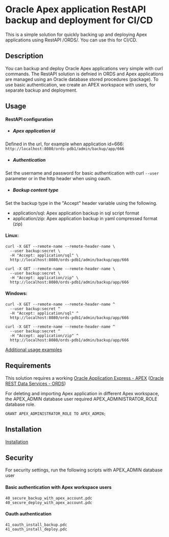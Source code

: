 # Oracle Apex application RestAPI backup and deployment for CI/CD
This is a simple solution for quickly backing up and deploying Apex applications using RestAPI /ORDS/. You can use this for CI/CD.
## Description
You can backup and deploy Oracle Apex applications very simple with curl commands. The RestAPI solution is defnied in ORDS and Apex applications are managed using an Oracle database stored procedures (package). To use basic authentication, we create an APEX workspace with users, for separate backup and deployment.

## Usage
#### RestAPI configuration
- ##### Apex application id
Defined in the url, for example when application id=666: ````http://localhost:8080/ords-pdb1/admin/backup/app/666````
- ##### Authentication
Set the username and password for basic authentication with curl ````--user```` parameter or in the http header when using oauth.
- ##### Backup content type
Set the backup type in the "Accept" header variable using the following.
- application/sql: Apex application backup in sql script format
- application/zip: Apex application backup in yaml compressed format (zip)
#### Linux:
```
curl -X GET --remote-name --remote-header-name \
  --user backup:secret \
  -H "Accept: application/sql" \
  http://localhost:8080/ords-pdb1/admin/backup/app/666
  
curl -X GET --remote-name --remote-header-name \
  --user backup:secret \
  -H "Accept: application/zip" \
  http://localhost:8080/ords-pdb1/admin/backup/app/666
```
#### Windows:
```
curl -X GET --remote-name --remote-header-name ^
  --user backup:secret ^
  -H "Accept: application/sql" ^
  http://localhost:8080/ords-pdb1/admin/backup/app/666
  
curl -X GET --remote-name --remote-header-name ^
  --user backup:secret ^
  -H "Accept: application/zip" ^
  http://localhost:8080/ords-pdb1/admin/backup/app/666
```
[Additional usage examples](USAGE.md)

## Requirements
This solution requires a working [Oracle Application Express - APEX](https://apex.oracle.com)
([Oracle REST Data Services - ORDS](https://www.oracle.com/database/technologies/appdev/rest.html))

For deleting and importing Apex application in different Apex workspace, the APEX_ADMIN database user required APEX_ADMINISTRATOR_ROLE database role.
```
GRANT APEX_ADMINISTRATOR_ROLE TO APEX_ADMIN;
```

## Installation
[Installation](install/README.md)

## Security
For security settings, run the following scripts with APEX_ADMIN database user
#### Basic authentication with Apex workspace users
```
40_secure_backup_with_apex_account.pdc
40_secure_deploy_with_apex_account.pdc
```
#### Oauth authentication
```
41_oauth_install_backup.pdc
41_oauth_install_deploy.pdc
```
